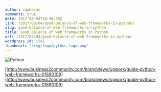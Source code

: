 ```yaml
---
author: vguhesan
comments: true
date: 2017-08-04T10:56:39Z
link: /2017/08/04/good-balance-of-web-frameworks-in-python/
slug: good-balance-of-web-frameworks-in-python
title: Good balance of web frameworks in Python 
url: /2017/08/04/good-balance-of-web-frameworks-in-python/
wordpress_id: 1541
thumbnail: "/img/logo/python_logo.png"
---
```


![Python](/img/logo/python_logo.png)

[http://www.business2community.com/brandviews/upwork/guide-python-web-frameworks-01893109](http://www.business2community.com/brandviews/upwork/guide-python-web-frameworks-01893109)
